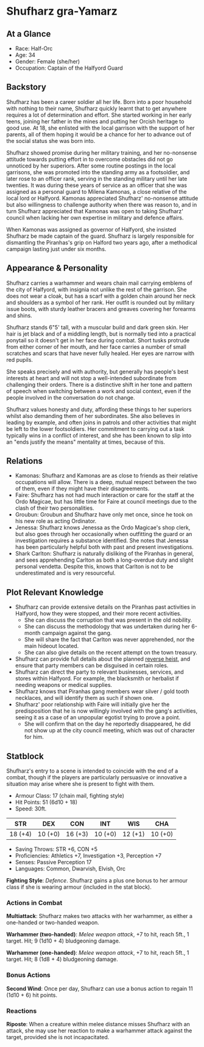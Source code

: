 # Shufharz gra-Yamarz

## At a Glance

- Race: Half-Orc
- Age: 34
- Gender: Female (she/her)
- Occupation: Captain of the Halfyord Guard

## Backstory

Shufharz has been a career soldier all her life.
Born into a poor household with nothing to their name, Shufharz quickly learnt that to get anywhere requires a lot of determination and effort.
She started working in her early teens, joining her father in the mines and putting her Orcish heritage to good use.
At 18, she enlisted with the local garrison with the support of her parents, all of them hoping it would be a chance for her to advance out of the social status she was born into.

Shufharz showed promise during her military training, and her no-nonsense attitude towards putting effort in to overcome obstacles did not go unnoticed by her superiors.
After some routine postings in the local garrisons, she was promoted into the standing army as a footsoldier, and later rose to an officer rank, serving in the standing military until her late twenties.
It was during these years of service as an officer that she was assigned as a personal guard to Milena Kamonas, a close relative of the local lord or Halfyord.
Kamonas appreciated Shufharz' no-nonsense attitude but also willingness to challenge authority when there was reason to, and in turn Shufharz appreciated that Kamonas was open to taking Shufharz' council when lacking her own expertise in military and defence affairs.

When Kamonas was assigned as governor of Halfyord, she insisted Shufharz be made captain of the guard.
Shufharz is largely responsible for dismantling the Piranhas's grip on Halford two years ago, after a methodical campaign lasting just under six months.

## Appearance & Personality

Shufharz carries a warhammer and wears chain mail carrying emblems of the city of Halfyord, with insignia not unlike the rest of the garrison.
She does not wear a cloak, but has a scarf with a golden chain around her neck and shoulders as a symbol of her rank.
Her outfit is rounded out by military issue boots, with sturdy leather bracers and greaves covering her forearms and shins.

Shufharz stands 6"5' tall, with a muscular build and dark green skin.
Her hair is jet black and of a middling length, but is normally tied into a practical ponytail so it doesn't get in her face during combat.
Short tusks protrude from either corner of her mouth, and her face carries a number of small scratches and scars that have never fully healed.
Her eyes are narrow with red pupils.

She speaks precisely and with authority, but generally has people's best interests at heart and will not stop a well-intended subordinate from challenging their orders.
There is a distinctive shift in her tone and pattern of speech when switching between a work and social context, even if the people involved in the conversation do not change.

Shufharz values honesty and duty, affording these things to her superiors whilst also demanding them of her subordinates.
She also believes in leading by example, and often joins in patrols and other activities that might be left to the lower footsoldiers.
Her commitment to carrying out a task typically wins in a conflict of interest, and she has been known to slip into an "ends justify the means" mentality at times, because of this.

## Relations

- Kamonas: Shufharz and Kamonas are as close to friends as their relative occupations will allow. There is a deep, mutual respect between the two of them, even if they might have their disagreements.
- Faire: Shufharz has not had much interaction or care for the staff at the Ordo Magicae, but has little time for Faire at council meetings due to the clash of their two personalities.
- Groubun: Groubun and Shufharz have only met once, since he took on his new role as acting Ordinator.
- Jenessa: Shufharz knows Jenessa as the Ordo Magicae's shop clerk, but also goes through her occasionally when outfitting the guard or an investigation requires a substance identified. She notes that Jenessa has been particularly helpful both with past and present investigations.
- Shark Carlton: Shufharz is naturally disliking of the Piranhas in general, and sees apprehending Carlton as both a long-overdue duty and slight personal vendetta. Despite this, knows that Carlton is not to be underestimated and is very resourceful.

## Plot Relevant Knowledge

- Shufharz can provide extensive details on the Piranhas past activities in Halfyord, how they were stopped, and their more recent activities.
  - She can discuss the corruption that was present in the old nobility.
  - She can discuss the methodology that was undertaken during her 6-month campaign against the gang.
  - She will share the fact that Carlton was never apprehended, nor the main hideout located.
  - She can also give details on the recent attempt on the town treasury.
- Shufharz can provide full details about the planned [reverse heist](../scenes/06-planted-cargo.md), and ensure that party members can be disguised in certain roles.
- Shufharz can direct the party to relevant businesses, services, and stores within Halfyord. For example, the blacksmith or herbalist if needing weapons or medical supplies.
- Shufharz knows that Piranhas gang members wear silver / gold tooth necklaces, and will identify them as such if shown one.
- Shufharz' poor relationship with Faire will initially give her the predisposition that he is now willingly involved with the gang's activities, seeing it as a case of an unpopular egotist trying to prove a point.
  - She will confirm that on the day he reportedly disappeared, he did not show up at the city council meeting, which was out of character for him.

## Statblock

Shufharz's entry to a scene is intended to coincide with the end of a combat, though if the players are particularly persuasive or innovative a situation may arise where she is present to fight with them.

- Armour Class: 17 (chain mail, fighting style)
- Hit Points: 51 (6d10 + 18)
- Speed: 30ft.

|   STR   |   DEX   |   CON   |   INT   |   WIS   |   CHA   |
|:-------:|:-------:|:-------:|:-------:|:-------:|:-------:|
| 18 (+4) | 10 (+0) | 16 (+3) | 10 (+0) | 12 (+1) | 10 (+0) |

- Saving Throws: STR +6, CON +5
- Proficiencies: Athletics +7, Investigation +3, Perception +7
- Senses: Passive Perception 17
- Languages: Common, Dwarvish, Elvish, Orc

**Fighting Style**: *Defence*. Shufharz gains a plus one bonus to her armour class if she is wearing armour (included in the stat block).

### Actions in Combat

**Multiattack**: Shufharz makes two attacks with her warhammer, as either a one-handed or two-handed weapon.

**Warhammer (two-handed)**: *Melee weapon attack*, +7 to hit, reach 5ft., 1 target. Hit; 9 (1d10 + 4) bludgeoning damage.

**Warhammer (one-handed)**: *Melee weapon attack*, +7 to hit, reach 5ft., 1 target. Hit; 8 (1d8 + 4) bludgeoning damage.

### Bonus Actions

**Second Wind**: Once per day, Shufharz can use a bonus action to regain 11 (1d10 + 6) hit points.

### Reactions

**Riposte**: When a creature within melee distance misses Shufharz with an attack, she may use her reaction to make a warhammer attack against the target, provided she is not incapacitated.
